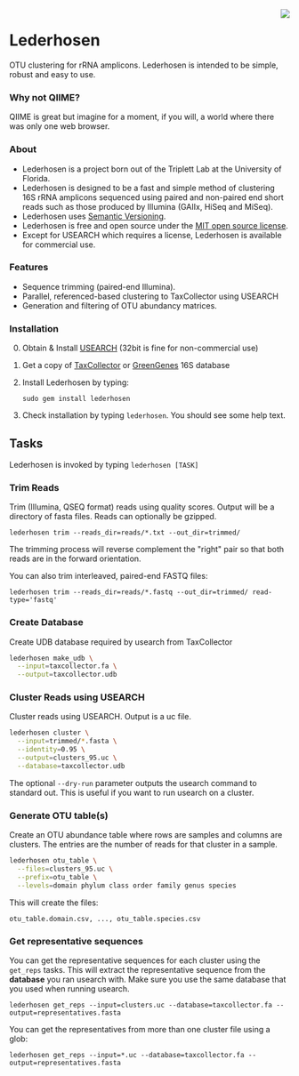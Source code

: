 <img src="http://d.pr/i/26Js+#.png" align="right">

# Lederhosen

OTU clustering for rRNA amplicons. Lederhosen is intended to be simple, robust and easy to use.

### Why not QIIME?

QIIME is great but imagine for a moment, if you will, a world where there was only one web browser.

### About

- Lederhosen is a project born out of the Triplett Lab at the University of Florida.
- Lederhosen is designed to be a fast and simple method of clustering 16S rRNA amplicons sequenced
using paired and non-paired end short reads such as those produced by Illumina (GAIIx, HiSeq and MiSeq).
- Lederhosen uses [Semantic Versioning](http://semver.org/).
- Lederhosen is free and open source under the [MIT open source license](http://opensource.org/licenses/mit-license.php/).
- Except for USEARCH which requires a license, Lederhosen is available for commercial use.

### Features

- Sequence trimming (paired-end Illumina).
- Parallel, referenced-based clustering to TaxCollector using USEARCH
- Generation and filtering of OTU abundancy matrices.

### Installation

0. Obtain & Install [USEARCH](http://www.drive5.com/) (32bit is fine for non-commercial use)
2. Get a copy of [TaxCollector](http://github.com/audy/taxcollector) or [GreenGenes](http://greengenes.lbl.gov) 16S database
3. Install Lederhosen by typing:

    `sudo gem install lederhosen`
4. Check installation by typing `lederhosen`. You should see some help text.

## Tasks

Lederhosen is invoked by typing `lederhosen [TASK]`

### Trim Reads

Trim (Illumina, QSEQ format) reads using quality scores. Output will be a directory of fasta files. Reads can optionally be gzipped.

    lederhosen trim --reads_dir=reads/*.txt --out_dir=trimmed/

The trimming process will reverse complement the "right" pair so that both reads are in the forward orientation.

You can also trim interleaved, paired-end FASTQ files:

    lederhosen trim --reads_dir=reads/*.fastq --out_dir=trimmed/ read-type='fastq'

### Create Database

Create UDB database required by usearch from TaxCollector

```bash
lederhosen make_udb \
  --input=taxcollector.fa \
  --output=taxcollector.udb
```

### Cluster Reads using USEARCH

Cluster reads using USEARCH. Output is a uc file.

```bash
lederhosen cluster \
  --input=trimmed/*.fasta \
  --identity=0.95 \
  --output=clusters_95.uc \
  --database=taxcollector.udb
```

The optional `--dry-run` parameter outputs the usearch command to standard out. This is useful if you want to run usearch on a cluster.

### Generate OTU table(s)

Create an OTU abundance table where rows are samples and columns are clusters. The entries are the number of reads for that cluster in a sample.

```bash
lederhosen otu_table \
  --files=clusters_95.uc \
  --prefix=otu_table \
  --levels=domain phylum class order family genus species
```

This will create the files:

    otu_table.domain.csv, ..., otu_table.species.csv

### Get representative sequences

You can get the representative sequences for each cluster using the `get_reps` tasks. This will extract the representative sequence from
the __database__ you ran usearch with. Make sure you use the same database that you used when running usearch.

    lederhosen get_reps --input=clusters.uc --database=taxcollector.fa --output=representatives.fasta

You can get the representatives from more than one cluster file using a glob:

    lederhosen get_reps --input=*.uc --database=taxcollector.fa --output=representatives.fasta
